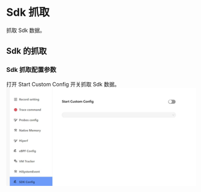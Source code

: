 # Sdk 抓取

抓取 Sdk 数据。

## Sdk 的抓取

### Sdk 抓取配置参数

打开 Start Custom Config 开关抓取 Sdk 数据。
![GitHub Logo](../../figures/sdk/sdk.jpg)

